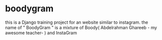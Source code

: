 # boodygram
this is a Django training project for an website similar to instagram. the name of " BoodyGram " is a mixture of Boody( Abdelrahman Ghareeb - my awesome teacher- ) and InstaGram
